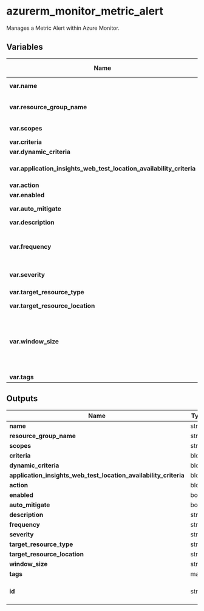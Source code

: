 # azurerm_monitor_metric_alert

Manages a Metric Alert within Azure Monitor.

## Variables

| Name | Type | Required? | Default  | possible values | Description |
| ---- | ---- | --------- | -------- | ----------- | ----------- |
| **var.name** | string | True | -  |  -  | The name of the Metric Alert. Changing this forces a new resource to be created. | 
| **var.resource_group_name** | string | True | -  |  -  | The name of the resource group in which to create the Metric Alert instance. Changing this forces a new resource to be created. | 
| **var.scopes** | string | True | -  |  -  | A set of strings of resource IDs at which the metric criteria should be applied. | 
| **var.criteria** | block | False | -  |  -  | One or more (static) `criteria` blocks. | 
| **var.dynamic_criteria** | block | False | -  |  -  | A `dynamic_criteria` block. | 
| **var.application_insights_web_test_location_availability_criteria** | block | False | -  |  -  | A `application_insights_web_test_location_availability_criteria` block. | 
| **var.action** | block | False | -  |  -  | One or more `action` blocks. | 
| **var.enabled** | bool | False | `True`  |  -  | Should this Metric Alert be enabled? Defaults to `true`. | 
| **var.auto_mitigate** | bool | False | `True`  |  -  | Should the alerts in this Metric Alert be auto resolved? Defaults to `true`. | 
| **var.description** | string | False | -  |  -  | The description of this Metric Alert. | 
| **var.frequency** | string | False | `PT1M`  |  `PT1M`, `PT5M`, `PT15M`, `PT30M`, `PT1H`  | The evaluation frequency of this Metric Alert, represented in ISO 8601 duration format. Possible values are `PT1M`, `PT5M`, `PT15M`, `PT30M` and `PT1H`. Defaults to `PT1M`. | 
| **var.severity** | string | False | `3`  |  `0`, `1`, `2`, `3`, `4`  | The severity of this Metric Alert. Possible values are `0`, `1`, `2`, `3` and `4`. Defaults to `3`. | 
| **var.target_resource_type** | string | False | -  |  -  | The resource type (e.g. `Microsoft.Compute/virtualMachines`) of the target resource. | 
| **var.target_resource_location** | string | False | -  |  -  | The location of the target resource. | 
| **var.window_size** | string | False | `PT5M`  |  `PT1M`, `PT5M`, `PT15M`, `PT30M`, `PT1H`, `PT6H`, `PT12H`, `P1D`  | The period of time that is used to monitor alert activity, represented in ISO 8601 duration format. This value must be greater than `frequency`. Possible values are `PT1M`, `PT5M`, `PT15M`, `PT30M`, `PT1H`, `PT6H`, `PT12H` and `P1D`. Defaults to `PT5M`. | 
| **var.tags** | map | False | -  |  -  | A mapping of tags to assign to the resource. | 



## Outputs

| Name | Type | Description |
| ---- | ---- | --------- | 
| **name** | string  | - | 
| **resource_group_name** | string  | - | 
| **scopes** | string  | - | 
| **criteria** | block  | - | 
| **dynamic_criteria** | block  | - | 
| **application_insights_web_test_location_availability_criteria** | block  | - | 
| **action** | block  | - | 
| **enabled** | bool  | - | 
| **auto_mitigate** | bool  | - | 
| **description** | string  | - | 
| **frequency** | string  | - | 
| **severity** | string  | - | 
| **target_resource_type** | string  | - | 
| **target_resource_location** | string  | - | 
| **window_size** | string  | - | 
| **tags** | map  | - | 
| **id** | string  | The ID of the metric alert. | 